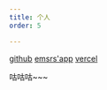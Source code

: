 ```yaml
---
title: 个人
order: 5

---
```

 [github](https://github.com/emersers/emsrs.doc)
 [emsrs'app](https://app.emsrs.site/)
 [vercel](https://vercel.com/emersers/emsrs-doc/)

咕咕咕~~~
